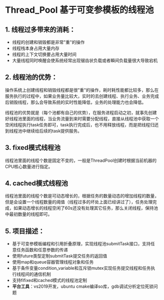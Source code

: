 # Thread_Pool 基于可变参模板的线程池
## 1. 线程过多带来的消耗：

-   线程的创建和销毁都是非常"重"的操作
-   线程栈本身占用大量内存
-   线程的上下文切换要占用大量时间
-   大量线程同时唤醒会使系统经常出现锯齿状负载或者瞬间负载量很大导致宕机

## 2. **线程池的优势**：

操作系统上创建线程和销毁线程都是很"重"的操作，耗时耗性能都比较多，那么在服务执行的过程中，如果业务量比较大，实时的去创建线程、执行业务、业务完成后销毁线程，那么会导致系统的实时性能降低，业务的处理能力也会降低。

线程池的优势就是（每个池都有自己的优势），在服务进程启动之初，就事先创建好线程池里面的线程，当业务流量到来时需要分配线程，直接从线程池中获取一个空闲线程执行task任务即可，task执行完成后，也不用释放线程，而是把线程归还到线程池中继续给后续的task提供服务。

## **3. fixed**模式线程池

线程池里面的线程个数是固定不变的，一般是ThreadPool创建时根据当前机器的CPU核心数量进行指定。

## 4. **cached模式线程池**

线程池里面的线程个数是可动态增长的，根据任务的数量动态的增加线程的数量，但是会设置一个线程数量的阈值（线程过多的坏处上面已经讲过了），任务处理完成，如果动态增长的线程空闲了60s还没有处理其它任务，那么关闭线程，保持池中最初数量的线程即可。

## 5. **项目描述：**

-   基于可变参模板编程和引用折叠原理，实现线程池submitTask接口，支持任意任务函数和任意参数的传递
-   使用future类型定制submitTask提交任务的返回值
-   使用map和queue容器管理线程对象和任务
-   基于条件变量condition_variable和互斥锁mutex实现任务提交线程和任务执行线程间的通信机制
-   支持fifixed和cached模式的线程池定制
-   **平台工具**：vs2019开发，ubuntu cmake编译so库，gdb调试分析定位死锁问题
